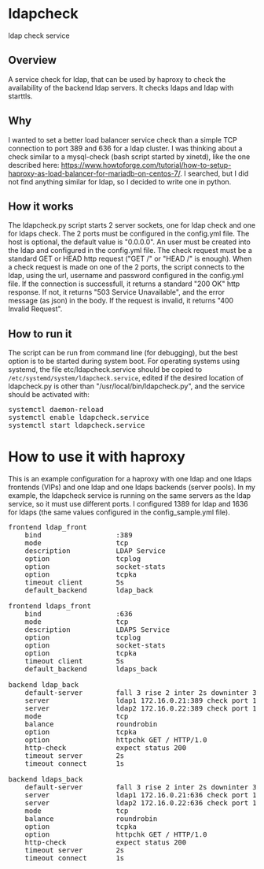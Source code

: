 # ldapcheck
ldap check service

## Overview
A service check for ldap, that can be used by haproxy to check the availability of the backend ldap servers.
It checks ldaps and ldap with starttls.

## Why
I wanted to set a better load balancer service check than a simple TCP connection to port 389 and 636 for a ldap cluster. I was thinking about a check similar to a mysql-check (bash script started by xinetd), like the one described here: https://www.howtoforge.com/tutorial/how-to-setup-haproxy-as-load-balancer-for-mariadb-on-centos-7/. I searched, but I did not find anything similar for ldap, so I decided to write one in python.

## How it works
The ldapcheck.py script starts 2 server sockets, one for ldap check and one for ldaps check. The 2 ports must be configured in the config.yml file. The host is optional, the default value is "0.0.0.0". An user must be created into the ldap and configured in the config.yml file. The check request must be a standard GET or HEAD http request ("GET /" or "HEAD /" is enough). When a check request is made on one of the 2 ports, the script connects to the ldap, using the url, username and password configured in the config.yml file. If the connection is successfull, it returns a standard "200 OK" http response. If not, it returns "503 Service Unavailable", and the error message (as json) in the body. If the request is invalid, it returns "400 Invalid Request".

## How to run it
The script can be run from command line (for debugging), but the best option is to be started during system boot.
For operating systems using systemd, the file etc/ldapcheck.service should be copied to `/etc/systemd/system/ldapcheck.service`, edited if the desired location of ldapcheck.py is other than "/usr/local/bin/ldapcheck.py", and the service should be activated with:
<pre>
systemctl daemon-reload
systemctl enable ldapcheck.service
systemctl start ldapcheck.service
</pre>

# How to use it with haproxy
This is an example configuration for a haproxy with one ldap and one ldaps frontends (VIPs) and one ldap and one ldaps backends (server pools). In my example, the ldapcheck service is running on the same servers as the ldap service, so it must use different ports. I configured 1389 for ldap and 1636 for ldaps (the same values configured in the config_sample.yml file).
<pre>
frontend ldap_front
    bind                  :389
    mode                  tcp
    description           LDAP Service
    option                tcplog
    option                socket-stats
    option                tcpka
    timeout client        5s
    default_backend       ldap_back

frontend ldaps_front
    bind                  :636
    mode                  tcp
    description           LDAPS Service
    option                tcplog
    option                socket-stats
    option                tcpka
    timeout client        5s
    default_backend       ldaps_back

backend ldap_back
    default-server        fall 3 rise 2 inter 2s downinter 3s slowstart 30s maxconn 512 maxqueue 512 weight 100
    server                ldap1 172.16.0.21:389 check port 1389
    server                ldap2 172.16.0.22:389 check port 1389
    mode                  tcp
    balance               roundrobin
    option                tcpka
    option                httpchk GET / HTTP/1.0
    http-check            expect status 200
    timeout server        2s
    timeout connect       1s

backend ldaps_back
    default-server        fall 3 rise 2 inter 2s downinter 3s slowstart 30s maxconn 512 maxqueue 512 weight 100
    server                ldap1 172.16.0.21:636 check port 1636
    server                ldap2 172.16.0.22:636 check port 1636
    mode                  tcp
    balance               roundrobin
    option                tcpka
    option                httpchk GET / HTTP/1.0
    http-check            expect status 200
    timeout server        2s
    timeout connect       1s
</pre>

